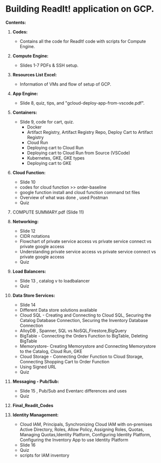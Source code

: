 Building ReadIt! application on GCP. 
=====================================================================
         
**Contents:**

1. **Codes:**
   - Contains all the code for ReadIt! code with scripts for Compute Engine.

2. **Compute Engine:**
   - Slides 1-7 PDFs & SSH setup.

3. **Resources List Excel:**
   - Information of VMs and flow of setup of GCP.

4. **App Engine:**
   - Slide 8, quiz, tips, and "gcloud-deploy-app-from-vscode.pdf".

5. **Containers:**
   - Slide 9, code for cart, quiz.
     - Docker
     - Artifact Registry, Artifact Registry Repo, Deploy Cart to Artifact Registry
     - Cloud Run
     - Deploying cart to Cloud Run
     - Deploying cart to Cloud Run from Source (VSCode)
     - Kubernetes, GKE, GKE types
     - Deploying cart to GKE

6. **Cloud Function:**
   - Slide 10
   - codes for cloud function >> order-baseline
   - google function install and cloud function command txt files
   - Overview of what was done , used Postman
   - Quiz

7. COMPUTE SUMMARY.pdf (Slide 11)

8. **Networking:**
   - Slide 12
   - CIDR notations
   - Flowchart of private service access vs private service connect vs private google access
   - Understanding private service access vs private service connect vs private google access
   - Quiz

9. **Load Balancers:**
   - Slide 13 , catalog v to loadbalancer
   - Quiz

9. **Data Store Services:**
   - Slide 14
   - Different Data store solutions available
   - Cloud SQL - Creating and Connecting to Cloud SQL, Securing the Catalog Database Connection, Securing the Inventory Database Connection
   - AlloyDB , Spanner, SQL vs NoSQL,Firestore,BigQuery
   - BigTable - Connecting the Orders Function to BigTable, Deleting BigTable
   - Memorystore- Creating Memorystore and Connecting Memorystore to the Catalog, Cloud Run, GKE 
   - Cloud Storage - Connecting Order Function to Cloud Storage, Connecting Shopping Cart to Order Function
   - Using Signed URL
   - Quiz

10. **Messaging - Pub/Sub:**
    - Slide 15 , Pub/Sub and Eventarc differences and uses
    - Quiz

11. **Final_Readit_Codes**

12. **Identity Management:**
    - Cloud IAM, Principals, Synchronizing Cloud IAM with on-premises Active Directory, Roles, Allow Policy, Assigning Roles, Quotas, Managing Quotas,Identity Platform, Configuring Identity Platform, Configuring the Inventory App to use Identity Platform
    - Slide 16
    - Quiz
    - scripts for IAM inventory
